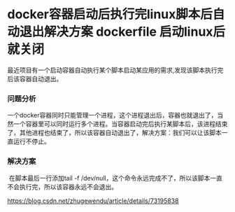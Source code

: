 # docker容器启动后执行完linux脚本后自动退出解决方案 dockerfile 启动linux后就关闭

​        最近项目有一个启动容器自动执行某个脚本启动某应用的需求,发现该脚本执行完后该容器自动退出。

### 问题分析

​       一个docker容器同时只能管理一个进程，这个进程退出后，容器也就退出了，当然一个容器里可以同时运行多个进程。当容器启动完后执行某脚本后，该进程结束了，其他进程也结束了，所以该容器自动退出了，解决方案：我们可以让该脚本一直运行不停止。

### 解决方案

​       在脚本最后一行添加tail -f /dev/null，这个命令永远完成不了，所以该脚本一直不会执行完，所以该容器永远不会退出。





https://blog.csdn.net/zhugewendu/article/details/73195838